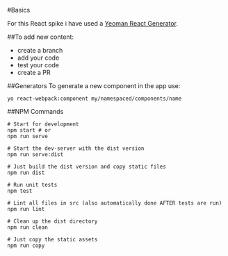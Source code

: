 #Basics

For this React spike i have used a [Yeoman React Generator](https://github.com/newtriks/generator-react-webpack).

##To add new content:
- create a branch
- add your code
- test your code
- create a PR  

##Generators
To generate a new component in the app use:
```
yo react-webpack:component my/namespaced/components/name

```

##NPM Commands
```
# Start for development
npm start # or
npm run serve

# Start the dev-server with the dist version
npm run serve:dist

# Just build the dist version and copy static files
npm run dist

# Run unit tests
npm test

# Lint all files in src (also automatically done AFTER tests are run)
npm run lint

# Clean up the dist directory
npm run clean

# Just copy the static assets
npm run copy
```
